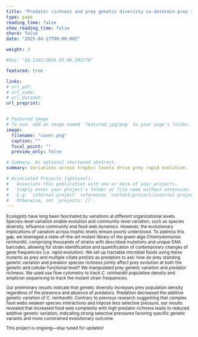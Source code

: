 ```yaml
---
title: "Predator richness and prey genetic diveristy co-determin prey rapid evolution"
type: page
reading_time: false 
show_reading_time: false 
share: false
date: "2025-04-17T00:00:00Z"

weight: 3

#doi: "10.1101/2024.05.06.592770"

featured: true

links:
# url_pdf: 
# url_code: 
# url_dataset: 
url_preprint: 


# Featured image
# To use, add an image named `featured.jpg/png` to your page's folder. 
image:
  filename: "cover.png" 
  caption: ""
  focal_point: ""
  preview_only: false

# Summary. An optional shortened abstract.
summary: Variations across trophic levels drive prey rapid evolution.

# Associated Projects (optional).
#   Associate this publication with one or more of your projects.
#   Simply enter your project's folder or file name without extension.
#   E.g. `internal-project` references `content/project/internal-project/index.md`.
#   Otherwise, set `projects: []`.
---
```


<span style="font-size: smaller;">

Ecologists have long been fascinated by variations at different organizational levels. Species-level variation enable evolution and community-level variation, such as species diversity, influence community and food web dynamics. However, the evolutionary implications of variation across trophic levels remain poorly understood. To address this gap, we leveraged a state-of-the-art mutant library of the green alga _Chlamydomonas reinhardtii_, comprising thousands of strains with described mutations and unique DNA barcodes, allowing for strain identification and quantification of contemporary changes of gene frequencies (i.e. rapid evolution). We set up tractable microbial foods using these mutants as prey and multiple ciliate protists as predators to ask: how do prey standing genetic variation and predator species richness jointly affect prey evolution at both the genetic and cellular functional level? We manipulated prey genetic variation and predator richness. We used use flow cytometry to track _C. reinhardtii_ population density and amplicon sequencing to track the mutant strain frequencies.

Our preliminary results indicate that genetic diversity increases prey population density regardless of the presence and absence of predators. Predation decreased the additive genetic variation of C. reinhardtii. Contrary to previous research suggesting that complex food webs weaken species interactions and impose less selective pressure, our results revealed that increased food web complexity with high predator richness leads to reduced additive genetic variation, indicating strong selective pressures favoring specific genetic variants and more constrained evolutionary outcome.

This project is ongoing—stay tuned for updates!
<span>
